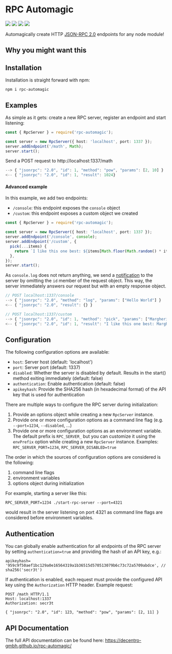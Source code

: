 # RPC Automagic

[![](https://img.shields.io/badge/TypeScript-v3-blue.svg?style=flat)](https://github.com/decentro-gmbh/rpc-automagic/blob/master/package.json
) [![](https://img.shields.io/npm/v/rpc-automagic.svg)](https://www.npmjs.com/package/rpc-automagic
) [![](https://img.shields.io/snyk/vulnerabilities/npm/rpc-automagic.svg)](https://snyk.io/test/npm/rpc-automagic
) [![](https://img.shields.io/github/license/decentro-gmbh/rpc-automagic.svg?style=flat)](https://github.com/decentro-gmbh/rpc-automagic/blob/master/LICENSE)

Automagically create HTTP [JSON-RPC 2.0](https://www.jsonrpc.org/specification) endpoints for any node module!

## Why you might want this




## Installation

Installation is straight forward with npm:
```
npm i rpc-automagic
```

## Examples

As simple as it gets: create a new RPC server, register an endpoint and start listening:
```ts
const { RpcServer } = require('rpc-automagic');

const server = new RpcServer({ host: 'localhost', port: 1337 });
server.addEndpoint('/math', Math);
server.start();
```

Send a POST request to http://localhost:1337/math

```js
--> { "jsonrpc": "2.0", "id": 1, "method": "pow", "params": [2, 10] }
<-- { "jsonrpc": "2.0", "id": 1, "result": 1024}
```

#### Advanced example

In this example, we add two endpoints:
* `/console`: this endpoint exposes the `console` object
* `/custom`: this endpoint exposes a custom object we created

```ts
const { RpcServer } = require('rpc-automagic');

const server = new RpcServer({ host: 'localhost', port: 1337 });
server.addEndpoint('/console', console);
server.addEndpoint('/custom', {
  pick(...items) {
    return `I like this one best: ${items[Math.floor(Math.random() * items.length)]}`;
  },
});
server.start();
```

As `console.log` does not return anything, we send a [notification](https://www.jsonrpc.org/specification#notification) to the server by omitting the `id` member of the request object. This way, the server immediately answers our request but with an empty response object.
```js
// POST localhost:1337/console
--> { "jsonrpc": "2.0", "method": "log", "params": ["Hello World"] }
<-- { "jsonrpc": "2.0", "result": {} }

// POST localhost:1337/custom
--> { "jsonrpc": "2.0", "id": 1, "method": "pick", "params": ["Margherita", "Frutti di Mare", "Quattro Formaggi"] }
<-- { "jsonrpc": "2.0", "id": 1, "result": "I like this one best: Margherita" }
```

## Configuration

The following configuration options are available:

* `host`: Server host (default: 'localhost')
* `port`: Server port (default: 1337)
* `disabled`: Whether the server is disabled by default. Results in the start() method exiting immediately (default: false)
* `authentication`: Enable authentication (default: false)
* `apikeyhash`: Provide the SHA256 hash (in hexadecimal format) of the API key that is used for authentication

There are multiple ways to configure the RPC server during initialization:
1. Provide an options object while creating a new `RpcServer` instance.
2. Provide one or more configuration options as a command line flag (e.g. `--port=1234`, `--disabled`, ...)
3. Provide one or more configuration options as an environment variable. The default prefix is `RPC_SERVER_` but you can customize it using the `envPrefix` option while creating a new `RpcServer` instance. Examples: `RPC_SERVER_PORT=1234`, `RPC_SERVER_DISABLED=true`

The order in which the sources of configuration options are considered is the following:
1. command line flags
2. environment variables
3. options object during initialization

For example, starting a server like this:
```
RPC_SERVER_PORT=1234 ./start-rpc-server --port=4321
```
would result in the server listening on port 4321 as command line flags are considered before environment variables.

## Authentication

You can globally enable authentication for all endpoints of the RPC server by setting `authentication=true` and providing the hash of an API key, e.g.:

```
apikeyhash= '959c9f50aef1bc129a0e16564319a1b36515d570513079b6c73c72a5709abdce', // sha256('secr3t')
```

If authentication is enabled, each request must provide the configured API key using the `Authorization` HTTP header. Example request:

```
POST /math HTTP/1.1
Host: localhost:1337
Authorization: secr3t

{ "jsonrpc": "2.0", "id": 123, "method": "pow", "params": [2, 11] }
```

## API Documentation

The full API documentation can be found here: https://decentro-gmbh.github.io/rpc-automagic/
